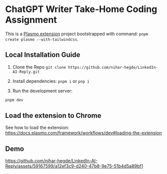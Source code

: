 # ChatGPT Writer Take-Home Coding Assignment

This is a [Plasmo extension](https://docs.plasmo.com/) project bootstrapped with command: `pnpm create plasmo --with-tailwindcss`.

## Local Installation Guide

1. Clone the Repo `git clone https://github.com/nihar-hegde/LinkedIn-AI-Reply.git`

2. Install dependencies: `pnpm i` or `pnp i`

3. Run the development server:

```bash
pnpm dev
```

## Load the extension to Chrome

See how to load the extension: https://docs.plasmo.com/framework/workflows/dev#loading-the-extension

## Demo

https://github.com/nihar-hegde/LinkedIn-AI-Reply/assets/59167599/a12ef3c9-d240-47b8-9e75-51b4d5a89bf1

